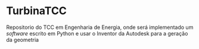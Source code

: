 # TurbinaTCC

Repositorio do TCC em Engenharia de Energia, onde será implementado um _software_
escrito em Python e usar o Inventor da Autodesk para a geração da geometria 